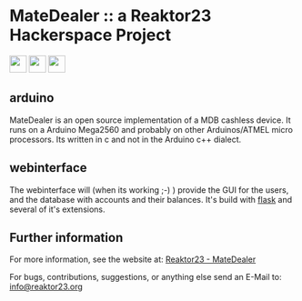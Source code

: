# MateDealer :: a Reaktor23 Hackerspace Project

<a href="https://ko-fi.com/I3I364QTM" target="_blank"><img src="https://ko-fi.com/img/githubbutton_sm.svg" height="30px"/></a> <a href="https://www.buymeacoffee.com/bouni" target="_blank"><img src="https://www.buymeacoffee.com/assets/img/custom_images/orange_img.png" height="30px"/></a> <a href="https://github.com/sponsors/Bouni" target="_blank"><img src="https://img.shields.io/badge/-Github Sponsor-fafbfc?style=flat&logo=GitHub%20Sponsors" height="30px"/></a>

## arduino 
MateDealer is an open source implementation of a MDB cashless device.
It runs on a Arduino Mega2560 and probably on other Arduinos/ATMEL micro processors.
Its written in c and not in the Arduino c++ dialect. 

## webinterface
The webinterface will (when its working ;-) ) provide the GUI for the users, and the database with accounts and their balances.
It's build with [flask](http://flask.pocoo.org) and several of it's extensions.

## Further information
For more information, see the website at: [Reaktor23 - MateDealer](https://reaktor23.org/de/projects/mate_dealer)

For bugs, contributions, suggestions, or anything else send an E-Mail to:
<info@reaktor23.org>
